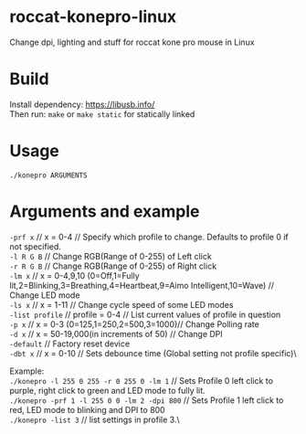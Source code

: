 # roccat-konepro-linux
Change dpi, lighting and stuff for roccat kone pro mouse in Linux
# Build
Install dependency: https://libusb.info/ \
Then run: `make` or `make static` for statically linked
# Usage
`./konepro ARGUMENTS`
# Arguments and example
`-prf x` // x = 0-4 // Specify which profile to change. Defaults to profile 0 if not specified.\
`-l R G B` // Change RGB(Range of 0-255) of Left click\
`-r R G B` // Change RGB(Range of 0-255) of Right click\
`-lm x` // x = 0-4,9,10 (0=Off,1=Fully lit,2=Blinking,3=Breathing,4=Heartbeat,9=Aimo Intelligent,10=Wave) // Change LED mode\
`-ls x` // x = 1-11 // Change cycle speed of some LED modes\
`-list profile` // profile = 0-4 // List current values of profile in question\
`-p x` // x = 0-3 (0=125,1=250,2=500,3=1000)// Change Polling rate\
`-d x` // x = 50-19,000(in increments of 50) // Change DPI\
`-default` // Factory reset device\
`-dbt x` // x = 0-10 // Sets debounce time (Global setting not profile specific)\

Example:\
`./konepro -l 255 0 255 -r 0 255 0 -lm 1` // Sets Profile 0 left click to purple, right click to green and LED mode to fully lit.\
`./konepro -prf 1 -l 255 0 0 -lm 2 -dpi 800` // Sets Profile 1 left click to red, LED mode to blinking and DPI to 800\
`./konepro -list 3` // list settings in profile 3.\
